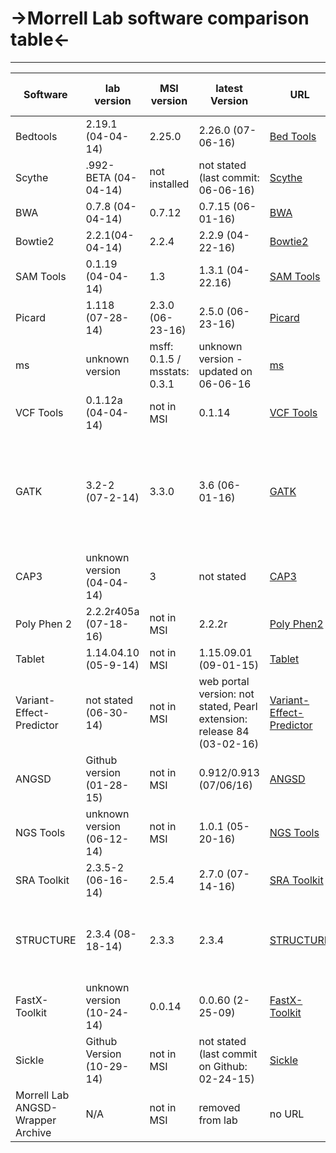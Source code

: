 ->Morrell Lab software comparison table<-
======================================================
***************
| Software | lab version | MSI version | latest Version | URL | comments | is it up to date: Lab/MSI |
| -------- | ----------- | ----------- | -------------- | --- | -------- | ---------- |
| Bedtools | 2.19.1 (04-04-14) | 2.25.0 | 2.26.0 (07-06-16) | [Bed Tools](https://github.com/arq5x/bedtools2) |none | [ ] [ ] |
| Scythe | .992-BETA (04-04-14) | not installed | not stated (last commit: 06-06-16)| [Scythe](https://github.com/vsbuffalo/scythe) | no version stated | [ ] [ ] |
| BWA | 0.7.8 (04-04-14) | 0.7.12 | 0.7.15 (06-01-16) | [BWA](http://bio-bwa.sourceforge.net/) | none | [ ] [ ] |
| Bowtie2 | 2.2.1(04-04-14) | 2.2.4 | 2.2.9 (04-22-16) | [Bowtie2](http://bowtie-bio.sourceforge.net/bowtie2/index.shtml) |MSI also has Bowtie/2.2.4 | [ ] [ ] | 
| SAM Tools | 0.1.19 (04-04-14) | 1.3 | 1.3.1 (04-22.16) | [SAM Tools](http://www.htslib.org/) | Pre-release version on githib: 1.5 | [ ] [X] |
| Picard | 1.118 (07-28-14) | 2.3.0 (06-23-16) | 2.5.0 (06-23-16) | [Picard](http://broadinstitute.github.io/picard/) | none | [ ] [ ] |
| ms | unknown version | msff: 0.1.5 / msstats: 0.3.1 | unknown version - updated on 06-06-16 | [ms](http://home.uchicago.edu/rhudson1/source/mksamples.html) | none | [ ] [ ] |
| VCF Tools | 0.1.12a (04-04-14) | not in MSI | 0.1.14 | [VCF Tools](https://vcftools.github.io/downloads.html) | none | [ ] [ ] |
| GATK | 3.2-2 (07-2-14) | 3.3.0 | 3.6 (06-01-16) | [GATK](http://www.broadinstitute.org/gatk/) | MSI has newer versions but they're not the default: MSI Versions: 3.4, 3.5 & 3.6 | [ ] [ ] |
| CAP3 | unknown version (04-04-14) | 3 | not stated | [CAP3](http://seq.cs.iastate.edu/) | none | [ ] [ ] |
| Poly Phen 2 | 2.2.2r405a (07-18-16) | not in MSI | 2.2.2r | [Poly Phen2](http://seq.cs.iastate.edu/) | not in MSI | [X] [ ] |
| Tablet | 1.14.04.10 (05-9-14) | not in MSI | 1.15.09.01 (09-01-15) | [Tablet](http://ics.hutton.ac.uk/tablet/) | not in MSI | [ ] [ ] |
| Variant-Effect-Predictor | not stated (06-30-14) | not in MSI | web portal version: not stated, Pearl extension: release 84 (03-02-16) | [Variant-Effect-Predictor](http://ensembl.gramene.org/info/docs/tools/vep/index.html) | none | [ ] [ ] |
| ANGSD | Github version (01-28-15) | not in MSI | 0.912/0.913 (07/06/16) | [ANGSD](http://www.popgen.dk/angsd/index.php/Main_Page) | none | [ ] [ ] | 
| NGS Tools | unknown version (06-12-14) | not in MSI | 1.0.1 (05-20-16) | [NGS Tools](https://github.com/mfumagalli/ngsTools) | none | [ ] [ ] | 
| SRA Toolkit | 2.3.5-2 (06-16-14) | 2.5.4 | 2.7.0 (07-14-16) | [SRA Toolkit](http://www.ncbi.nlm.nih.gov/Traces/sra/sra.cgi?view=software) | none | [ ] [ ] |
| STRUCTURE | 2.3.4 (08-18-14) | 2.3.3 | 2.3.4 | [STRUCTURE](http://pritchardlab.stanford.edu/structure.html) | no updates since 2.3.4, MSI has latest but defaults to 2.3.3 | [X] [ ] |
| FastX-Toolkit | unknown version (10-24-14) | 0.0.14 | 0.0.60 (2-25-09) | [FastX-Toolkit](http://hannonlab.cshl.edu/fastx_toolkit/download.html) | none | [ ] [ ] | 
| Sickle | Github Version (10-29-14) | not in MSI | not stated (last commit on Github: 02-24-15) | [Sickle](https://github.com/ucdavis-bioinformatics/sickle) | none | [ ] [ ] | 
| Morrell Lab ANGSD-Wrapper Archive | N/A | not in MSI | removed from lab | no URL | none | [ ] [ ] | 